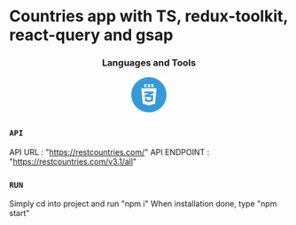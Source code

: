 # Countries app with TS, redux-toolkit, react-query and gsap

<h3 align="Center">Languages and Tools</h3>
<p align="center">
<img src="./public/css.png" style="height: 4rem">
  
</p>


### `API`

API URL : "https://restcountries.com/"
API ENDPOINT : "https://restcountries.com/v3.1/all"

### `RUN`

Simply cd into project and run "npm i"
When installation done, type "npm start"
